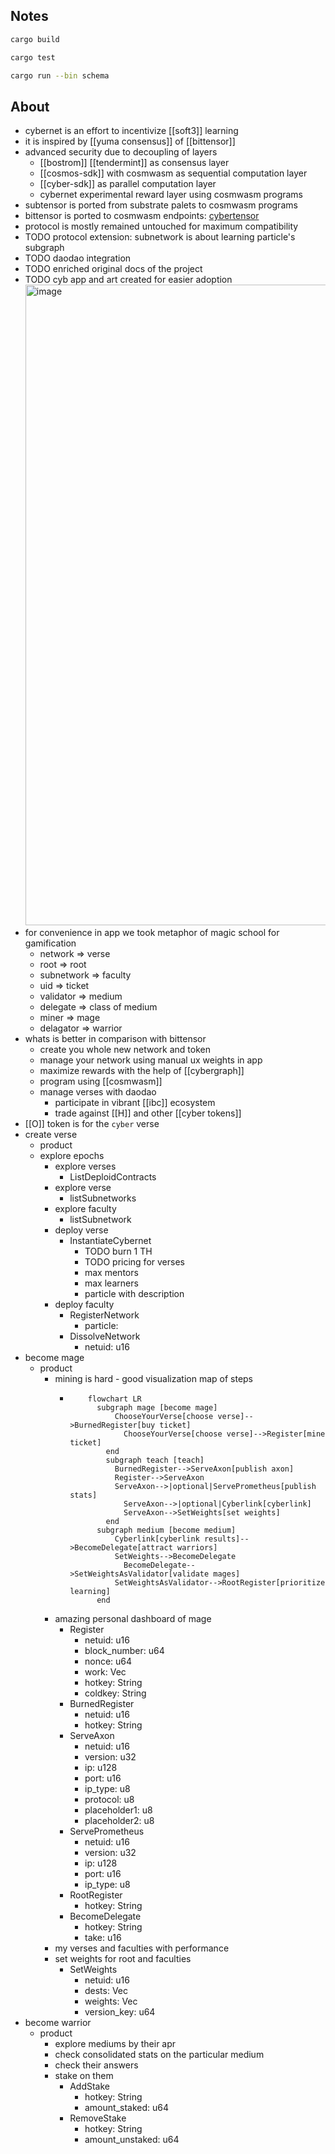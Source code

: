 ## Notes

```bash
cargo build
```

```bash
cargo test
```

```bash
cargo run --bin schema
```

## About
- cybernet is an effort to incentivize [[soft3]] learning
- it is inspired by [[yuma consensus]] of [[bittensor]]
- advanced security due to decoupling of layers
	- [[bostrom]] [[tendermint]] as consensus layer
	- [[cosmos-sdk]] with cosmwasm as sequential computation layer
	- [[cyber-sdk]] as parallel computation layer
	- cybernet experimental reward layer using cosmwasm programs
- subtensor is ported from substrate palets to cosmwasm programs
- bittensor is ported to cosmwasm endpoints: [cybertensor](https://github.com/cybercongress/cybertensor)
- protocol is mostly remained untouched for maximum compatibility
- TODO protocol extension: subnetwork is about learning particle's subgraph
- TODO daodao integration
- TODO enriched original docs of the project
- TODO cyb app and art created for easier adoption <img width="1025" alt="image" src="https://github.com/cybercongress/cybernet/assets/410789/198c9ed2-5e08-429c-9dfd-268d65cc5728">
- for convenience in app we took metaphor of magic school for gamification
	- network => verse
	- root => root
	- subnetwork => faculty
	- uid => ticket
	- validator => medium
	- delegate => class of medium
	- miner => mage
	- delagator => warrior
- whats is better in comparison with bittensor
	- create you whole new network and token
	- manage your network using manual ux weights in app
	- maximize rewards with the help of [[cybergraph]]
	- program using [[cosmwasm]]
  - manage verses with daodao
	- participate in vibrant [[ibc]] ecosystem
	- trade against [[H]] and other [[cyber tokens]]
- [[O]] token is for the `cyber` verse
- create verse
	- product
    - explore epochs  
		- explore verses
			- ListDeploidContracts
		- explore verse
			- listSubnetworks
		- explore faculty
			- listSubnetwork
		- deploy verse
			- InstantiateCybernet
				- TODO burn 1 TH
				- TODO pricing for verses
				- max mentors
				- max learners
				- particle with description
		- deploy faculty
			- RegisterNetwork
				- particle:
			- DissolveNetwork
				- netuid: u16
- become mage
	- product
		- mining is hard - good visualization map of steps
			- ```mermaid
				  flowchart LR
				  	subgraph mage [become mage]
				  		ChooseYourVerse[choose verse]-->BurnedRegister[buy ticket]
				          ChooseYourVerse[choose verse]-->Register[mine ticket]
				      end
				      subgraph teach [teach]
				      	BurnedRegister-->ServeAxon[publish axon]
				      	Register-->ServeAxon
				  		ServeAxon-->|optional|ServePrometheus[publish stats]
				          ServeAxon-->|optional|Cyberlink[cyberlink]
				          ServeAxon-->SetWeights[set weights]
				      end
				  	subgraph medium [become medium]
				  	    Cyberlink[cyberlink results]-->BecomeDelegate[attract warriors]
				  		SetWeights-->BecomeDelegate
				          BecomeDelegate-->SetWeightsAsValidator[validate mages]
				  		SetWeightsAsValidator-->RootRegister[prioritize learning]
				  	end
		- amazing personal dashboard of mage
			- Register
				- netuid: u16
				- block_number: u64
				- nonce: u64
				- work: Vec<u8>
				- hotkey: String
				- coldkey: String
			- BurnedRegister
				- netuid: u16
				- hotkey: String
			- ServeAxon
				- netuid: u16
				- version: u32
				- ip: u128
				- port: u16
				- ip_type: u8
				- protocol: u8
				- placeholder1: u8
				- placeholder2: u8
			- ServePrometheus
				- netuid: u16
				- version: u32
				- ip: u128
				- port: u16
				- ip_type: u8
			- RootRegister
				- hotkey: String
			- BecomeDelegate
				- hotkey: String
				- take: u16
		- my verses and faculties with performance
		- set weights for root and faculties
			- SetWeights
				- netuid: u16
				- dests: Vec<u16>
				- weights: Vec<u16>
				- version_key: u64
- become warrior
	- product
		- explore mediums by their apr
		- check consolidated stats on the particular medium
		- check their answers
		- stake on them
			- AddStake
				- hotkey: String
				- amount_staked: u64
			- RemoveStake
				- hotkey: String
				- amount_unstaked: u64
